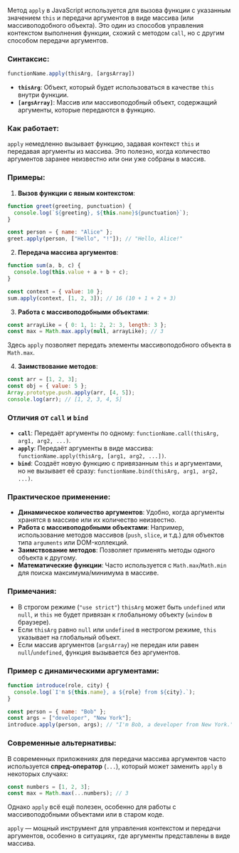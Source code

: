 Метод `apply` в JavaScript используется для вызова функции с указанным значением `this` и передачи аргументов в виде массива (или массивоподобного объекта). Это один из способов управления контекстом выполнения функции, схожий с методом `call`, но с другим способом передачи аргументов.

### Синтаксис:

```javascript
functionName.apply(thisArg, [argsArray])
```

- **`thisArg`**: Объект, который будет использоваться в качестве `this` внутри функции.
- **`[argsArray]`**: Массив или массивоподобный объект, содержащий аргументы, которые передаются в функцию.

### Как работает:

`apply` немедленно вызывает функцию, задавая контекст `this` и передавая аргументы из массива. Это полезно, когда количество аргументов заранее неизвестно или они уже собраны в массив.

### Примеры:

1. **Вызов функции с явным контекстом**:

```javascript
function greet(greeting, punctuation) {
  console.log(`${greeting}, ${this.name}${punctuation}`);
}

const person = { name: "Alice" };
greet.apply(person, ["Hello", "!"]); // "Hello, Alice!"
```

2. **Передача массива аргументов**:

```javascript
function sum(a, b, c) {
  console.log(this.value + a + b + c);
}

const context = { value: 10 };
sum.apply(context, [1, 2, 3]); // 16 (10 + 1 + 2 + 3)
```

3. **Работа с массивоподобными объектами**:

```javascript
const arrayLike = { 0: 1, 1: 2, 2: 3, length: 3 };
const max = Math.max.apply(null, arrayLike); // 3
```
Здесь `apply` позволяет передать элементы массивоподобного объекта в `Math.max`.

4. **Заимствование методов**:
```javascript
const arr = [1, 2, 3];
const obj = { value: 5 };
Array.prototype.push.apply(arr, [4, 5]);
console.log(arr); // [1, 2, 3, 4, 5]
```

### Отличия от `call` и `bind`
- **`call`**: Передаёт аргументы по одному: `functionName.call(thisArg, arg1, arg2, ...)`.
- **`apply`**: Передаёт аргументы в виде массива: `functionName.apply(thisArg, [arg1, arg2, ...])`.
- **`bind`**: Создаёт новую функцию с привязанным `this` и аргументами, но не вызывает её сразу: `functionName.bind(thisArg, arg1, arg2, ...)`.

### Практическое применение:

- **Динамическое количество аргументов**: Удобно, когда аргументы хранятся в массиве или их количество неизвестно.
- **Работа с массивоподобными объектами**: Например, использование методов массивов (`push`, `slice`, и т.д.) для объектов типа `arguments` или DOM-коллекций.
- **Заимствование методов**: Позволяет применять методы одного объекта к другому.
- **Математические функции**: Часто используется с `Math.max`/`Math.min` для поиска максимума/минимума в массиве.

### Примечания:
- В строгом режиме (`"use strict"`) `thisArg` может быть `undefined` или `null`, и `this` не будет привязан к глобальному объекту (`window` в браузере).
- Если `thisArg` равно `null` или `undefined` в нестрогом режиме, `this` указывает на глобальный объект.
- Если массив аргументов (`argsArray`) не передан или равен `null`/`undefined`, функция вызывается без аргументов.

### Пример с динамическими аргументами:

```javascript
function introduce(role, city) {
  console.log(`I'm ${this.name}, a ${role} from ${city}.`);
}

const person = { name: "Bob" };
const args = ["developer", "New York"];
introduce.apply(person, args); // "I'm Bob, a developer from New York."
```

### Современные альтернативы:

В современных приложениях для передачи массива аргументов часто используется **спред-оператор** (`...`), который может заменить `apply` в некоторых случаях:

```javascript
const numbers = [1, 2, 3];
const max = Math.max(...numbers); // 3
```
Однако `apply` всё ещё полезен, особенно для работы с массивоподобными объектами или в старом коде.

`apply` — мощный инструмент для управления контекстом и передачи аргументов, особенно в ситуациях, где аргументы представлены в виде массива.